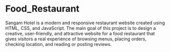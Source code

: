 # Food_Restaurant
Sangam Hotel is a modern and responsive restaurant website created using HTML, CSS, and JavaScript. The main goal of this project is to design a creative, user-friendly, and attractive website for a food restaurant that gives visitors a real experience of browsing menus, placing orders, checking location, and reading or posting reviews.
